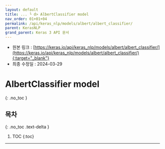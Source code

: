 ```yaml
---
layout: default
title: ... └ d> AlbertClassifier model
nav_order: 01+01+04
permalink: /api/keras_nlp/models/albert/albert_classifier/
parent: KerasNLP
grand_parent: Keras 3 API 문서
---
```


* 원본 링크 : [https://keras.io/api/keras_nlp/models/albert/albert_classifier/](https://keras.io/api/keras_nlp/models/albert/albert_classifier/){:target="_blank"}
* 최종 수정일 : 2024-03-29

# AlbertClassifier model
{: .no_toc }

## 목차
{: .no_toc .text-delta }

1. TOC
{:toc}

---
